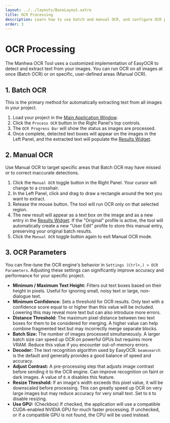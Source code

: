 ```yaml
---
layout: ../../layouts/BaseLayout.astro
title: OCR Processing
description: Learn how to use batch and manual OCR, and configure OCR parameters in the Manhwa OCR Tool.
order: 3
---
```


# OCR Processing

The Manhwa OCR Tool uses a customized implementation of EasyOCR to detect and extract text from your images. You can run OCR on all images at once (Batch OCR) or on specific, user-defined areas (Manual OCR).

## 1. Batch OCR

This is the primary method for automatically extracting text from all images in your project.

1.  Load your project in the [Main Application Window](/user-manual/index/).
2.  Click the `Process OCR` button in the Right Panel's top controls.
3.  The `OCR Progress Bar` will show the status as images are processed.
4.  Once complete, detected text boxes will appear on the images in the Left Panel, and the extracted text will populate the [Results Widget](/user-manual/text-editing/#the-results-widget).

## 2. Manual OCR

Use Manual OCR to target specific areas that Batch OCR may have missed or to correct inaccurate detections.

1.  Click the `Manual OCR` toggle button in the Right Panel. Your cursor will change to a crosshair.
2.  In the Left Panel, click and drag to draw a rectangle around the text you want to extract.
3.  Release the mouse button. The tool will run OCR only on that selected region.
4.  The new result will appear as a text box on the image and as a new entry in the [Results Widget](/user-manual/text-editing/). If the "Original" profile is active, the tool will automatically create a new "User Edit" profile to store this manual entry, preserving your original batch results.
5.  Click the `Manual OCR` toggle button again to exit Manual OCR mode.

## 3. OCR Parameters

You can fine-tune the OCR engine's behavior in `Settings (Ctrl+,) > OCR Parameters`. Adjusting these settings can significantly improve accuracy and performance for your specific project.

*   **Minimum / Maximum Text Height:** Filters out text boxes based on their height in pixels. Useful for ignoring small, noisy text or large, non-dialogue text.
*   **Minimum Confidence:** Sets a threshold for OCR results. Only text with a confidence score equal to or higher than this value will be included. Lowering this may reveal more text but can also introduce more errors.
*   **Distance Threshold:** The maximum pixel distance between two text boxes for them to be considered for merging. A higher value can help combine fragmented text but may incorrectly merge separate blocks.
*   **Batch Size:** The number of images processed simultaneously. A larger batch size can speed up OCR on powerful GPUs but requires more VRAM. Reduce this value if you encounter out-of-memory errors.
*   **Decoder:** The text recognition algorithm used by EasyOCR. `beamsearch` is the default and generally provides a good balance of speed and accuracy.
*   **Adjust Contrast:** A pre-processing step that adjusts image contrast before sending it to the OCR engine. Can improve recognition on faint or dark images. A value of `0.0` disables this feature.
*   **Resize Threshold:** If an image's width exceeds this pixel value, it will be downscaled before processing. This can greatly speed up OCR on very large images but may reduce accuracy for very small text. Set to `0` to disable resizing.
*   **Use GPU:** (Checkbox) If checked, the application will use a compatible CUDA-enabled NVIDIA GPU for much faster processing. If unchecked, or if a compatible GPU is not found, the CPU will be used instead.